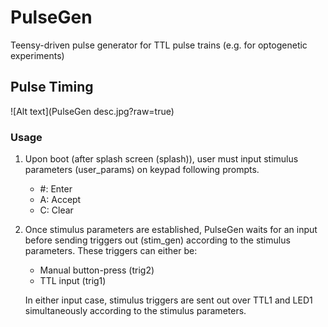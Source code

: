 # PulseGen
Teensy-driven pulse generator for TTL pulse trains (e.g. for optogenetic experiments)

## Pulse Timing
![Alt text](PulseGen desc.jpg?raw=true)


### Usage
1. Upon boot (after splash screen (splash)), user must input stimulus parameters (user_params) on keypad following prompts. 
   - #: Enter  
   - A: Accept   
   - C: Clear 
  
2. Once stimulus parameters are established, PulseGen waits for an input before sending triggers out (stim_gen) according to the stimulus parameters. These triggers can either be:
   - Manual button-press (trig2)
   - TTL input (trig1)

   In either input case, stimulus triggers are sent out over TTL1 and LED1 simultaneously according to the stimulus parameters. 
